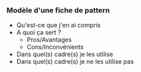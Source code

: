 
### Modèle d'une fiche de pattern

- Qu'est-ce que j'en ai compris
- A quoi ça sert ?
    - Pros/Avantages
    - Cons/Inconvénients
- Dans quel(s) cadre(s) je les utilise
- Dans quel(s) cadre(s) je ne les utilise pas